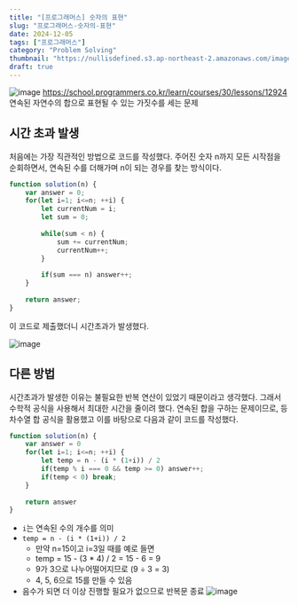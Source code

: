 ```yaml
---
title: "[프로그래머스] 숫자의 표현"
slug: "프로그래머스-숫자의-표현"
date: 2024-12-05
tags: ["프로그래머스"]
category: "Problem Solving"
thumbnail: "https://nullisdefined.s3.ap-northeast-2.amazonaws.com/images/336450698cb0b43a1a7133eae93730cd.png"
draft: true
---
```

![image](https://nullisdefined.s3.ap-northeast-2.amazonaws.com/images/336450698cb0b43a1a7133eae93730cd.png)
https://school.programmers.co.kr/learn/courses/30/lessons/12924
연속된 자연수의 합으로 표현될 수 있는 가짓수를 세는 문제

## 시간 초과 발생
처음에는 가장 직관적인 방법으로 코드를 작성했다. 주어진 숫자 n까지 모든 시작점을 순회하면서, 연속된 수를 더해가며 n이 되는 경우를 찾는 방식이다.
```js
function solution(n) {
    var answer = 0;
    for(let i=1; i<=n; ++i) {
        let currentNum = i;
        let sum = 0;
        
        while(sum < n) {
            sum += currentNum;
            currentNum++;
        }
        
        if(sum === n) answer++;
    }
    
    return answer;
}
```

이 코드로 제출했더니 시간초과가 발생했다.

![image](https://nullisdefined.s3.ap-northeast-2.amazonaws.com/images/40725ac0100d36a822f9733db9d01003.png)

## 다른 방법
시간초과가 발생한 이유는 불필요한 반복 연산이 있었기 때문이라고 생각했다. 그래서 수학적 공식을 사용해서 최대한 시간을 줄이려 했다.
연속된 합을 구하는 문제이므로, 등차수열 합 공식을 활용했고 이를 바탕으로 다음과 같이 코드를 작성했다. 
```js
function solution(n) {
    var answer = 0
    for(let i=1; i<=n; ++i) {
        let temp = n - (i * (1+i)) / 2
        if(temp % i === 0 && temp >= 0) answer++;
        if(temp < 0) break;
    }
    
    return answer
}
```
- `i`는 연속된 수의 개수를 의미
- `temp = n - (i * (1+i)) / 2`
	- 만약 n=15이고 i=3일 때를 예로 들면
	- temp = 15 - (3 * 4) / 2 = 15 - 6 = 9
	- 9가 3으로 나누어떨어지므로 (9 ÷ 3 = 3)
	- 4, 5, 6으로 15를 만들 수 있음
- 음수가 되면 더 이상 진행할 필요가 없으므로 반복문 종료
![image](https://nullisdefined.s3.ap-northeast-2.amazonaws.com/images/dbd1dc1748b266bbb72f6c379c57f3e5.png)